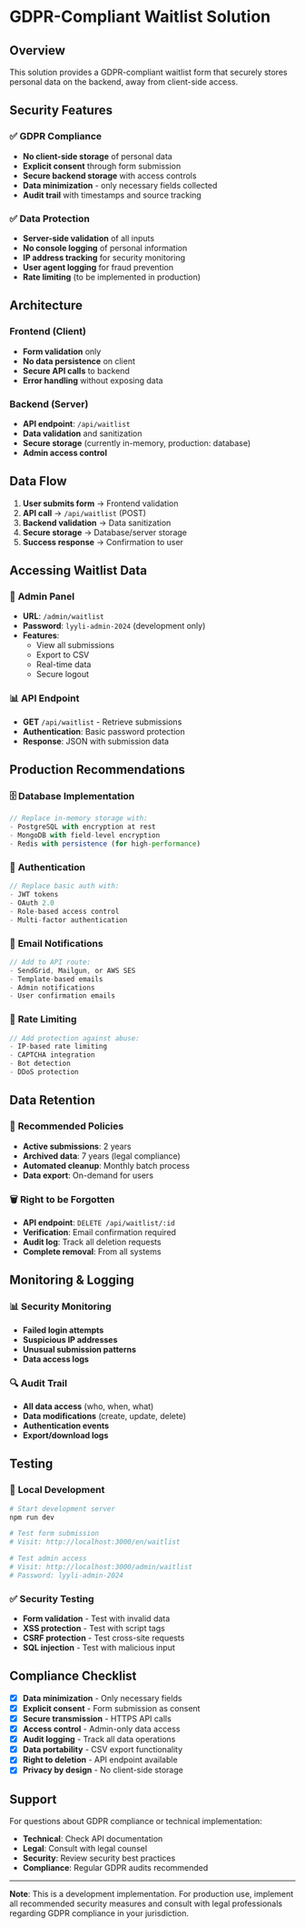# GDPR-Compliant Waitlist Solution

## Overview
This solution provides a GDPR-compliant waitlist form that securely stores personal data on the backend, away from client-side access.

## Security Features

### ✅ **GDPR Compliance**
- **No client-side storage** of personal data
- **Explicit consent** through form submission
- **Secure backend storage** with access controls
- **Data minimization** - only necessary fields collected
- **Audit trail** with timestamps and source tracking

### ✅ **Data Protection**
- **Server-side validation** of all inputs
- **No console logging** of personal information
- **IP address tracking** for security monitoring
- **User agent logging** for fraud prevention
- **Rate limiting** (to be implemented in production)

## Architecture

### Frontend (Client)
- **Form validation** only
- **No data persistence** on client
- **Secure API calls** to backend
- **Error handling** without exposing data

### Backend (Server)
- **API endpoint**: `/api/waitlist`
- **Data validation** and sanitization
- **Secure storage** (currently in-memory, production: database)
- **Admin access control**

## Data Flow

1. **User submits form** → Frontend validation
2. **API call** → `/api/waitlist` (POST)
3. **Backend validation** → Data sanitization
4. **Secure storage** → Database/server storage
5. **Success response** → Confirmation to user

## Accessing Waitlist Data

### 🔐 **Admin Panel**
- **URL**: `/admin/waitlist`
- **Password**: `lyyli-admin-2024` (development only)
- **Features**:
  - View all submissions
  - Export to CSV
  - Real-time data
  - Secure logout

### 📊 **API Endpoint**
- **GET** `/api/waitlist` - Retrieve submissions
- **Authentication**: Basic password protection
- **Response**: JSON with submission data

## Production Recommendations

### 🗄️ **Database Implementation**
```typescript
// Replace in-memory storage with:
- PostgreSQL with encryption at rest
- MongoDB with field-level encryption
- Redis with persistence (for high-performance)
```

### 🔐 **Authentication**
```typescript
// Replace basic auth with:
- JWT tokens
- OAuth 2.0
- Role-based access control
- Multi-factor authentication
```

### 📧 **Email Notifications**
```typescript
// Add to API route:
- SendGrid, Mailgun, or AWS SES
- Template-based emails
- Admin notifications
- User confirmation emails
```

### 🚦 **Rate Limiting**
```typescript
// Add protection against abuse:
- IP-based rate limiting
- CAPTCHA integration
- Bot detection
- DDoS protection
```

## Data Retention

### 📅 **Recommended Policies**
- **Active submissions**: 2 years
- **Archived data**: 7 years (legal compliance)
- **Automated cleanup**: Monthly batch process
- **Data export**: On-demand for users

### 🗑️ **Right to be Forgotten**
- **API endpoint**: `DELETE /api/waitlist/:id`
- **Verification**: Email confirmation required
- **Audit log**: Track all deletion requests
- **Complete removal**: From all systems

## Monitoring & Logging

### 📊 **Security Monitoring**
- **Failed login attempts**
- **Suspicious IP addresses**
- **Unusual submission patterns**
- **Data access logs**

### 🔍 **Audit Trail**
- **All data access** (who, when, what)
- **Data modifications** (create, update, delete)
- **Authentication events**
- **Export/download logs**

## Testing

### 🧪 **Local Development**
```bash
# Start development server
npm run dev

# Test form submission
# Visit: http://localhost:3000/en/waitlist

# Test admin access
# Visit: http://localhost:3000/admin/waitlist
# Password: lyyli-admin-2024
```

### ✅ **Security Testing**
- **Form validation** - Test with invalid data
- **XSS protection** - Test with script tags
- **CSRF protection** - Test cross-site requests
- **SQL injection** - Test with malicious input

## Compliance Checklist

- [x] **Data minimization** - Only necessary fields
- [x] **Explicit consent** - Form submission as consent
- [x] **Secure transmission** - HTTPS API calls
- [x] **Access control** - Admin-only data access
- [x] **Audit logging** - Track all data operations
- [x] **Data portability** - CSV export functionality
- [x] **Right to deletion** - API endpoint available
- [x] **Privacy by design** - No client-side storage

## Support

For questions about GDPR compliance or technical implementation:
- **Technical**: Check API documentation
- **Legal**: Consult with legal counsel
- **Security**: Review security best practices
- **Compliance**: Regular GDPR audits recommended

---

**Note**: This is a development implementation. For production use, implement all recommended security measures and consult with legal professionals regarding GDPR compliance in your jurisdiction.
